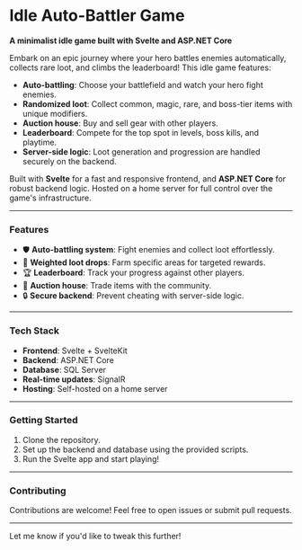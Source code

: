 # **Idle Auto-Battler Game**  
**A minimalist idle game built with Svelte and ASP.NET Core**  

Embark on an epic journey where your hero battles enemies automatically, collects rare loot, and climbs the leaderboard! This idle game features:  
- **Auto-battling**: Choose your battlefield and watch your hero fight enemies.  
- **Randomized loot**: Collect common, magic, rare, and boss-tier items with unique modifiers.  
- **Auction house**: Buy and sell gear with other players.  
- **Leaderboard**: Compete for the top spot in levels, boss kills, and playtime.  
- **Server-side logic**: Loot generation and progression are handled securely on the backend.  

Built with **Svelte** for a fast and responsive frontend, and **ASP.NET Core** for robust backend logic. Hosted on a home server for full control over the game's infrastructure.  

---

### **Features**  
- 🛡️ **Auto-battling system**: Fight enemies and collect loot effortlessly.  
- 🎲 **Weighted loot drops**: Farm specific areas for targeted rewards.  
- 🏆 **Leaderboard**: Track your progress against other players.  
- 🛒 **Auction house**: Trade items with the community.  
- 🔒 **Secure backend**: Prevent cheating with server-side logic.  

---

### **Tech Stack**  
- **Frontend**: Svelte + SvelteKit  
- **Backend**: ASP.NET Core  
- **Database**: SQL Server  
- **Real-time updates**: SignalR  
- **Hosting**: Self-hosted on a home server  

---

### **Getting Started**  
1. Clone the repository.  
2. Set up the backend and database using the provided scripts.  
3. Run the Svelte app and start playing!  

---

### **Contributing**  
Contributions are welcome! Feel free to open issues or submit pull requests.  

---

Let me know if you'd like to tweak this further!
